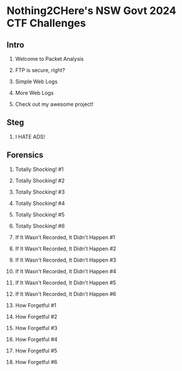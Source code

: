 # Nothing2CHere's NSW Govt 2024 CTF Challenges

## Intro

1. Welcome to Packet Analysis

2. FTP is secure, right?

3. Simple Web Logs

4. More Web Logs

5. Check out my awesome project!


## Steg

1. I HATE ADS!


## Forensics

1. Totally Shocking! #1

2. Totally Shocking! #2

3. Totally Shocking! #3

4. Totally Shocking! #4

5. Totally Shocking! #5

6. Totally Shocking! #6

7. If It Wasn't Recorded, It Didn't Happen #1

8. If It Wasn't Recorded, It Didn't Happen #2

9. If It Wasn't Recorded, It Didn't Happen #3

10. If It Wasn't Recorded, It Didn't Happen #4

11. If It Wasn't Recorded, It Didn't Happen #5

12. If It Wasn't Recorded, It Didn't Happen #6

13. How Forgetful #1

14. How Forgetful #2

15. How Forgetful #3

16. How Forgetful #4

17. How Forgetful #5

18. How Forgetful #6
